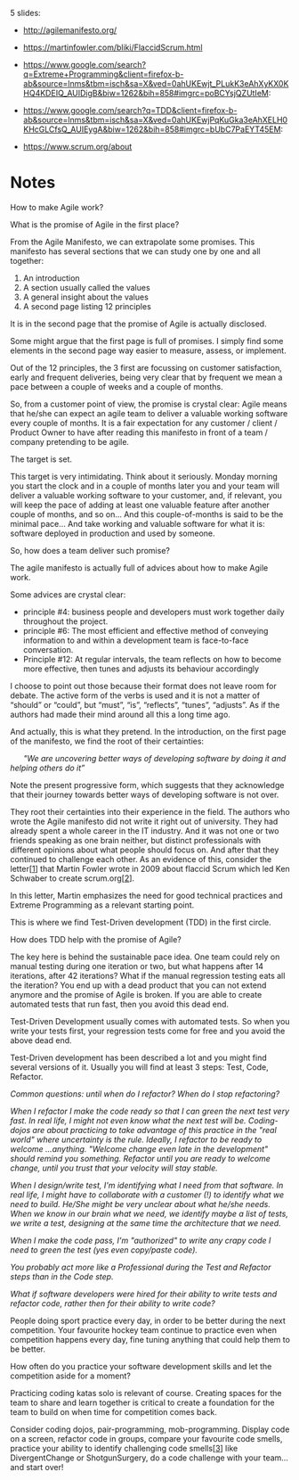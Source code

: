 5 slides:

- http://agilemanifesto.org/

- https://martinfowler.com/bliki/FlaccidScrum.html

- https://www.google.com/search?q=Extreme+Programming&client=firefox-b-ab&source=lnms&tbm=isch&sa=X&ved=0ahUKEwjt_PLukK3eAhXyKX0KHQ4KDEIQ_AUIDigB&biw=1262&bih=858#imgrc=poBCYsjQZUtIeM:

- https://www.google.com/search?q=TDD&client=firefox-b-ab&source=lnms&tbm=isch&sa=X&ved=0ahUKEwjPqKuGka3eAhXELH0KHcGLCfsQ_AUIEygA&biw=1262&bih=858#imgrc=bUbC7PaEYT45EM:

- https://www.scrum.org/about

# Notes

How to make Agile work?

What is the promise of Agile in the first place?

From the Agile Manifesto, we can extrapolate some promises. This manifesto has several sections that we can study one by one and all together:
1. An introduction
2. A section usually called the values
3. A general insight about the values
4. A second page listing 12 principles

It is in the second page that the promise of Agile is actually disclosed. 

Some might argue that the first page is full of promises. I simply find some elements in the second page way easier to measure, assess, or implement.

Out of the 12 principles, the 3 first are focussing on customer satisfaction, early and frequent deliveries, being very clear that by frequent we mean a pace between a couple of weeks and a couple of months.

So, from a customer point of view, the promise is crystal clear: Agile means that he/she can expect an agile team to deliver a valuable working software every couple of months. It is a fair expectation for any customer / client / Product Owner to have after reading this manifesto in front of a team / company pretending to be agile.

The target is set. 

This target is very intimidating. Think about it seriously. Monday morning you start the clock and in a couple of months later you and your team will deliver a valuable working software to your customer, and, if relevant, you will keep the pace of adding at least one valuable feature after another couple of months, and so on… And this couple-of-months is said to be the minimal pace… And take working and valuable software for what it is: software deployed in production and used by someone.

So, how does a team deliver such promise?

The agile manifesto is actually full of advices about how to make Agile work.

Some advices are crystal clear: 
* principle #4: business people and developers must work together daily throughout the project. 
* principle #6: The most efficient and effective method of conveying information to and within a development team is face-to-face conversation.
* Principle #12: At regular intervals, the team reflects on how to become more effective, then tunes and adjusts its behaviour accordingly

I choose to point out those because their format does not leave room for debate. The active form of the verbs is used and it is not a matter of “should” or “could”, but “must”, “is”, “reflects”, “tunes”, “adjusts”. As if the authors had made their mind around all this a long time ago. 

And actually, this is what they pretend. In the introduction, on the first page of the manifesto, we find the root of their certainties: 

&nbsp;&nbsp;&nbsp;&nbsp;&nbsp;&nbsp;_"We are uncovering better ways of developing software by doing it and helping others do it”_  

Note the present progressive form, which suggests that they acknowledge that their journey towards better ways of developing software is not over.

They root their certainties into their experience in the field. The authors who wrote the Agile manifesto did not write it right out of university. They had already spent a whole career in the IT industry. And it was not one or two friends speaking as one brain neither, but distinct professionals with different opinions about what people should focus on. And after that they continued to challenge each other. As an evidence of this, consider the letter[[1]] that Martin Fowler wrote in 2009 about flaccid Scrum which led Ken Schwaber to create scrum.org[[2]].

In this letter, Martin emphasizes the need for good technical practices and Extreme Programming as a relevant starting point.

This is where we find Test-Driven development (TDD) in the first circle.

How does TDD help with the promise of Agile?

The key here is behind the sustainable pace idea. One team could rely on manual testing during one iteration or two, but what happens after 14 iterations, after 42 iterations? What if the manual regression testing eats all the iteration? You end up with a dead product that you can not extend anymore and the promise of Agile is broken. If you are able to create automated tests that run fast, then you avoid this dead end.

Test-Driven Development usually comes with automated tests. So when you write your tests first, your regression tests come for free and you avoid the above dead end.

Test-Driven development has been described a lot and you might find several versions of it. Usually you will find at least 3 steps: Test, Code, Refactor.

_Common questions: until when do I refactor? When do I stop refactoring?_

_When I refactor I make the code ready so that I can green the next test very fast. In real life, I might not even know what the next test will be. Coding-dojos are about practicing to take advantage of this practice in the "real world" where uncertainty is the rule. Ideally, I refactor to be ready to welcome ...anything. "Welcome change even late in the development" should remind you something. Refactor until you are ready to welcome change, until you trust that your velocity will stay stable._

_When I design/write test, I'm identifying what I need from that software. In real life, I might have to collaborate with a customer (!) to identify what we need to build. He/She might be very unclear about what he/she needs. When we know in our brain what we need, we identify maybe a list of tests, we write a test, designing at the same time the architecture that we need._

_When I make the code pass, I'm "authorized" to write any crapy code I need to green the test (yes even copy/paste code)._

_You probably act more like a Professional during the Test and Refactor steps than in the Code step._

_What if software developers were hired for their ability to write tests and refactor code, rather then for their ability to write code?_


People doing sport practice every day, in order to be better during the next competition. Your favourite hockey team continue to practice even when competition happens every day, fine tuning anything that could help them to be better.

How often do you practice your software development skills and let the competition aside for a moment?

Practicing coding katas solo is relevant of course. Creating spaces for the team to share and learn together is critical to create a foundation for the team to build on when time for competition comes back.

Consider coding dojos, pair-programming, mob-programming. Display code on a screen, refactor code in groups, compare your favourite code smells, practice your ability to identify challenging code smells[[3]] like DivergentChange or ShotgunSurgery, do a code challenge with your team… and start over!


[1]:https://martinfowler.com/bliki/FlaccidScrum.html
[2]:https://www.scrum.org/about
[3]:https://refactoring.guru/refactoring/smells



